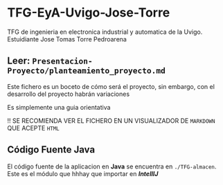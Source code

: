 # TFG-EyA-Uvigo-Jose-Torre

TFG de ingenieria en electronica industrial y automatica de la Uvigo. Estuidiante Jose Tomas Torre Pedroarena

## Leer: `Presentacion-Proyecto/planteamiento_proyecto.md`

Este fichero es un boceto de cómo será el proyecto, sin embargo, con el desarrollo del proyecto habrán variaciones

Es simplemente una guia orientativa

!! SE RECOMIENDA VER EL FICHERO EN UN VISUALIZADOR DE `MARKDOWN` QUE ACEPTE `HTML`

## Código Fuente Java

El código fuente de la aplicacion en **Java** se encuentra en `./TFG-almacen`. Este es el módulo que hhhay que importar en _**IntellIJ**_
